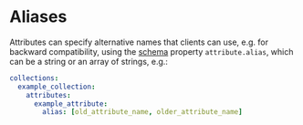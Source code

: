 # Aliases

Attributes can specify alternative names that clients can use, e.g. for
backward compatibility, using the [schema](schema.md) property
`attribute.alias`, which can be a string or an array of strings, e.g.:

```yml
collections:
  example_collection:
    attributes:
      example_attribute:
        alias: [old_attribute_name, older_attribute_name]
```
